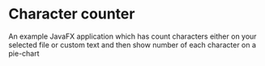 # Character counter
An example JavaFX application which has count characters either on your selected file or custom text and then show number of each character on a pie-chart
